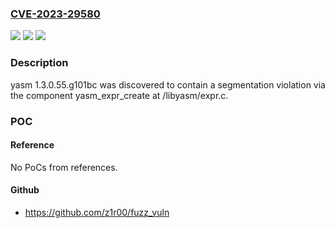 ### [CVE-2023-29580](https://cve.mitre.org/cgi-bin/cvename.cgi?name=CVE-2023-29580)
![](https://img.shields.io/static/v1?label=Product&message=n%2Fa&color=blue)
![](https://img.shields.io/static/v1?label=Version&message=n%2Fa&color=blue)
![](https://img.shields.io/static/v1?label=Vulnerability&message=n%2Fa&color=brighgreen)

### Description

yasm 1.3.0.55.g101bc was discovered to contain a segmentation violation via the component yasm_expr_create at /libyasm/expr.c.

### POC

#### Reference
No PoCs from references.

#### Github
- https://github.com/z1r00/fuzz_vuln

